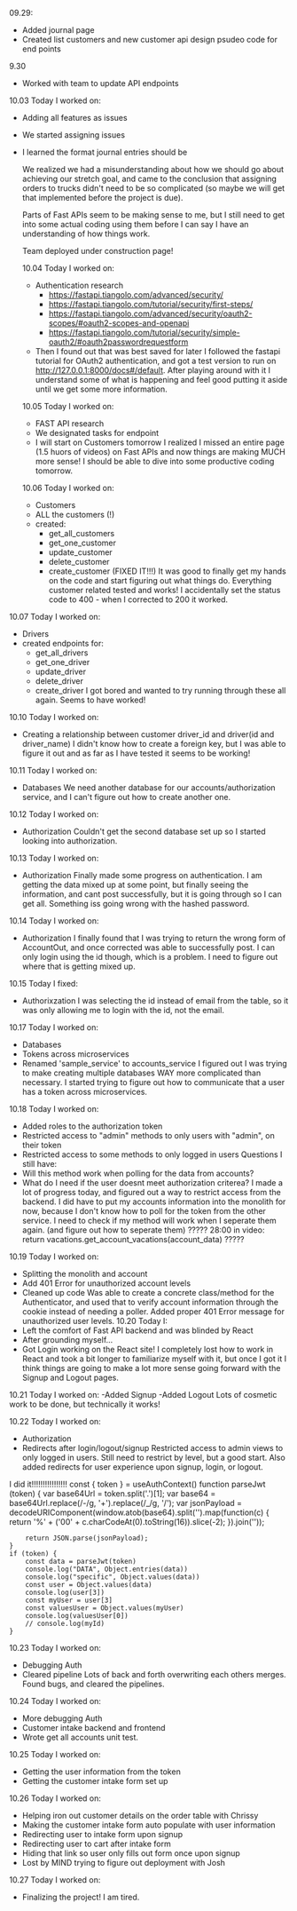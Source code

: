 09.29:
- Added journal page
- Created list customers and new customer api design psudeo code for end points

9.30
- Worked with team to update API endpoints

10.03
Today I worked on:
- Adding all features as issues
- We started assigning issues
- I learned the format journal entries should be
  
  We realized we had a misunderstanding about how we should go about achieving our stretch goal, and came to the conclusion that assigning orders to trucks didn't need to be so complicated (so maybe we will get that implemented before the project is due).

  Parts of Fast APIs seem to be making sense to me, but I still need to get into some actual coding using them before I can say I have an understanding of how things work.

  Team deployed under construction page!

  10.04
  Today I worked on:
  - Authentication research
    - https://fastapi.tiangolo.com/advanced/security/ 
    - https://fastapi.tiangolo.com/tutorial/security/first-steps/
    - https://fastapi.tiangolo.com/advanced/security/oauth2-scopes/#oauth2-scopes-and-openapi
    - https://fastapi.tiangolo.com/tutorial/security/simple-oauth2/#oauth2passwordrequestform
  - Then I found out that was best saved for later
  I followed the fastapi tutorial for OAuth2 authentication, and got a test version to run on http://127.0.0.1:8000/docs#/default. After playing around with it I understand some of what is happening and feel good putting it aside until we get some more information.

  10.05
  Today I worked on:
  - FAST API research
  - We designated tasks for endpoint
  - I will start on Customers tomorrow
  I realized I missed an entire page (1.5 huors of videos) on Fast APIs and now things are making MUCH more sense! I should be able to dive into some productive coding tomorrow.


  10.06
  Today I worked on:
  - Customers
  - ALL the customers (!)
  - created:
    - get_all_customers
    - get_one_customer
    - update_customer
    - delete_customer
    - create_customer (FIXED IT!!!)
It was good to finally get my hands on the code and start figuring out what things do. Everything customer related tested and works! I accidentally set the status code to 400 - when I corrected to 200 it worked.

10.07
Today I worked on:
- Drivers
- created endpoints for:
  - get_all_drivers
  - get_one_driver
  - update_driver
  - delete_driver
  - create_driver
I got bored and wanted to try running through these all again. Seems to have worked!

10.10
Today I worked on:
- Creating a relationship between customer driver_id and driver(id and driver_name)
I didn't know how to create a foreign key, but I was able to figure it out and as far as I have tested it seems to be working!

10.11
Today I worked on:
- Databases
We need another database for our accounts/authorization service, and I can't figure out how to create another one.

10.12
Today I worked on:
- Authorization
Couldn't get the second database set up so I started looking into authorization.

10.13
Today I worked on:
- Authorization
Finally made some progress on authentication. I am getting the data mixed up at some point, but finally seeing the information, and cant post successfully, but it is going through so I can get all. Something iss going wrong with the hashed password.

10.14
Today I worked on:
- Authorization
I finally found that I was trying to return the wrong form of AccountOut, and once corrected was able to successfully post. I can only login using the id though, which is a problem. I need to figure out where that is getting mixed up.

10.15
Today I fixed:
- Authorixzation
I was selecting the id instead of email from the table, so it was only allowing me to login with the id, not the email.

10.17
Today I worked on:
- Databases
- Tokens across microservices
- Renamed 'sample_service' to accounts_service
I figured out I was trying to make creating multiple databases WAY more complicated than necessary. I started trying to figure out how to communicate that a user has a token across microservices.

10.18
Today I worked on:
- Added roles to the authorization token
- Restricted access to "admin" methods to only users with "admin", on their token
- Restricted access to some methods to only logged in users
Questions I still have:
- Will this method work when polling for the data from accounts?
- What do I need if the user doesnt meet authorization criterea?
I made a lot of progress today, and figured out a way to restrict access from the backend. I did have to put my accounts information into the monolith for now, because I don't know how to poll for the token from the other service. I need to check if my method will work when I seperate them again. (and figure out how to seperate them)
????? 28:00 in video: return vacations.get_account_vacations(account_data) ?????


10.19
Today I worked on:
- Splitting the monolith and account 
- Add 401 Error for unauthorized account levels
- Cleaned up code
Was able to create a concrete class/method for the Authenticator, and used that to verify account information through the cookie instead of needing a poller. Added proper 401 Error message for unauthorized user levels.
10.20
Today I:
- Left the comfort of Fast API backend and was blinded by React
- After grounding myself...
- Got Login working on the React site!
I completely lost how to work in React and took a bit longer to familiarize myself with it, but once I got it I think things are going to make a lot more sense going forward with the Signup and Logout pages.

10.21
Today I worked on:
-Added Signup
-Added Logout
Lots of cosmetic work to be done, but technically it works!

10.22
Today I worked on:
- Authorization
- Redirects after login/logout/signup
Restricted access to admin views to only logged in users. Still need to restrict by level, but a good start. Also added redirects for user experience upon signup, login, or logout.


I did it!!!!!!!!!!!!!!!!
    const { token } = useAuthContext()
    function parseJwt (token) {
        var base64Url = token.split('.')[1];
        var base64 = base64Url.replace(/-/g, '+').replace(/_/g, '/');
        var jsonPayload = decodeURIComponent(window.atob(base64).split('').map(function(c) {
            return '%' + ('00' + c.charCodeAt(0).toString(16)).slice(-2);
        }).join(''));
    
        return JSON.parse(jsonPayload);
    }
    if (token) {
        const data = parseJwt(token)
        console.log("DATA", Object.entries(data))
        console.log("specific", Object.values(data))
        const user = Object.values(data)
        console.log(user[3])
        const myUser = user[3]
        const valuesUser = Object.values(myUser)
        console.log(valuesUser[0])
        // console.log(myId)
    }

10.23
Today I worked on:
- Debugging Auth
- Cleared pipeline
Lots of back and forth overwriting each others merges. Found bugs, and cleared the pipelines.

10.24
Today I worked on:
- More debugging Auth
- Customer intake backend and frontend
- Wrote get all accounts unit test.

10.25
Today I worked on:
- Getting the user information from the token
- Getting the customer intake form set up

10.26
Today I worked on:
- Helping iron out customer details on the order table with Chrissy
- Making the customer intake form auto populate with user information
- Redirecting user to intake form upon signup
- Redirecting user to cart after intake form
- Hiding that link so user only fills out form once upon signup
- Lost by MIND trying to figure out deployment with Josh

10.27
Today I worked on:
- Finalizing the project!
I am tired.